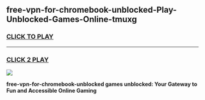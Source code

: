 
## free-vpn-for-chromebook-unblocked-Play-Unblocked-Games-Online-tmuxg
<h3>
<a href="https://premium76.site?title=free-vpn-for-chromebook-unblocked&ref=25A">CLICK TO PLAY</a></h3>
<hr>

<h3>
<a href="https://premium76.site?title=free-vpn-for-chromebook-unblocked&ref=25A">CLICK 2 PLAY</a>
  
</h3>

<a href="https://premium76.site?title=free-vpn-for-chromebook-unblocked&ref=25A"><img src="https://clearcache.store/games.png"></a>


**free-vpn-for-chromebook-unblocked games unblocked: Your Gateway to Fun and Accessible Online Gaming**
